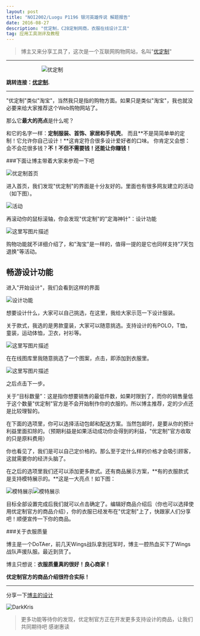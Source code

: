 ```yaml
---
layout: post
title: "NOI2002/Luogu P1196 银河英雄传说 解题报告"
date: 2016-08-27 
description: "优定制，C2B定制网商，衣服在线设计工具"
tag: 应用工具测评及教程
--- 
```


> 博主又来分享工具了，这次是一个互联网购物网站，名叫"[优定制](http://udz.com/)"

***

&nbsp;&nbsp;&nbsp;&nbsp;&nbsp;&nbsp;&nbsp;&nbsp;&nbsp;&nbsp;&nbsp;&nbsp;&nbsp;&nbsp;&nbsp;&nbsp;&nbsp;&nbsp;&nbsp;&nbsp;&nbsp;&nbsp;&nbsp;&nbsp;![优定制](http://static.udz.com/statics/udz/images/newlogo.png)

**跳转连接：[优定制](http://udz.com/).**

***

"优定制"类似"淘宝"，当然我只是指的购物方面。如果只是类似"淘宝"，我也就没必要来给大家推荐这个Web购物网站了。

那么它**最大的亮点**是什么呢？

和它的名字一样：**定制服装、首饰、家居和手机壳**。
而且**不是简简单单的定制！它允许你自己设计！**这肯定符合很多设计爱好者的口味。
你肯定又会想：会不会花很多钱？**不！不但不需要钱！还能让你赚钱！**


###下面让博主带着大家来参观一下吧

![优定制首页](http://img.blog.csdn.net/20160827105806253)

进入首页，我们发现"优定制"的界面是十分友好的。里面也有很多网友建立的活动（如下图）。

![活动](http://img.blog.csdn.net/20160827110004287)

再滚动你的鼠标滚轴，你会发现"优定制"的"定海神针"：设计功能

![这里写图片描述](http://img.blog.csdn.net/20160827110132133)

购物功能就不详细介绍了，和"淘宝"是一样的，值得一提的是它也同样支持"7天包退换"等活动。

## 畅游设计功能

进入"开始设计"，我们会看到这样的界面

![设计功能](http://img.blog.csdn.net/20160827110345793)

想要设计什么，大家可以自己挑选，在这里，我给大家示范一下设计服装。

关于款式，我选的是男款童装，大家可以随意挑选。支持设计的有POLO，T恤，童装，运动体恤，卫衣，衬衫等。

![这里写图片描述](http://img.blog.csdn.net/20160827110724311)

在在线图库里我随意挑选了一个图案，点击，即添加到衣服里。

![这里写图片描述](http://img.blog.csdn.net/20160827110909984)

之后点击下一步。

关于“目标数量”：这是指你想要销售的最低件数，如果时限到了，而你的销售量低于这个数量"优定制"官方是不会开始制作你的衣服的。所以博主推荐，定的少点还是比较理智的。

在下面的选项里，你可以选择活动包邮和配送方案。当然包邮时，是要从你的预计利益里面扣除的。（预期利益是如果活动成功你会得到的利益，"优定制"官方收取的只是原料费用）

你也看见了，我们是可以自己定价格的。那么至于定什么样的价格才会吸引顾客，这就需要你的经济头脑了。

在之后的选项里我们还可以添加更多款式。还有商品展示方案，**有的衣服款式是支持模特展示的。**这是一大亮点！如下图：

![模特展示](http://img.blog.csdn.net/20160827112107084)![模特展示](http://img.blog.csdn.net/20160827112050084)

目标全部设置完成后我们就可以点击确定了。编辑好商品介绍后（你也可以选择使用优定制官方的商品介绍），你的衣服已经发布在"优定制"上了，快跟家人们分享吧！顺便宣传一下你的商品。

###关于衣服质量

博主是一个DoTAer，前几天Wings战队拿到冠军时，博主一腔热血买下了Wings战队声援队服。最近到货了。

博主只想说：**衣服质量真的很好！良心商家！**

**优定制官方的商品介绍很符合实际！**

***

分享一下[博主的设计](http://udz.com/3cf1uhiviai)

![DarkKris](http://upload-images.jianshu.io/upload_images/2788320-8ddd867072b92d53.png?imageMogr2/auto-orient/strip%7CimageView2/2/w/1240)

> 更多功能等待你的发现，优定制官方正在开发更多支持设计的商品，让我们共同期待吧
> 感谢惠读